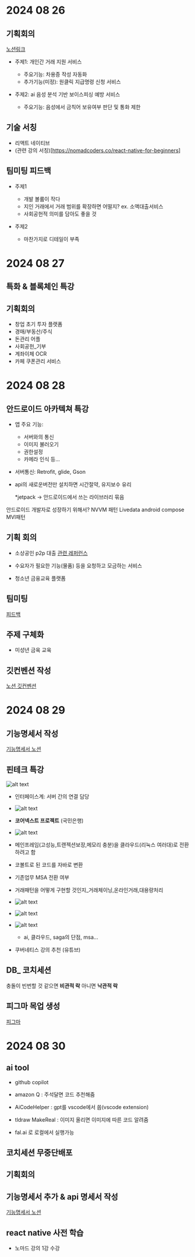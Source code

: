 # 2024 08 26

## 기획회의

[노션링크](https://www.notion.so/240826-2a7ecdb4141d4da8a66380dba0fac903)

- 주제1: 개인간 거래 지원 서비스

  - 주요기능: 차용증 작성 자동화
  - 추가기능(미정): 원클릭 지급명령 신청 서비스

- 주제2: ai 음성 분석 기반 보이스피싱 예방 서비스
  - 주요기능: 음성에서 금칙어 보유여부 판단 및 통화 제한

## 기술 서칭

- 리액트 네이티브
- (관련 강의 서칭)[https://nomadcoders.co/react-native-for-beginners]

## 팀미팅 피드백

- 주제1

  - 개발 볼륨이 작다
  - 지인 거래에서 거래 범위를 확장하면 어떨지? ex. 소액대출서비스
  - 사회공헌적 의미를 담아도 좋을 것

- 주제2
  - 마찬가지로 디테일이 부족

# 2024 08 27

## 특화 & 블록체인 특강

## 기획회의

- 창업 초기 투자 플랫폼
- 경매/부동산/주식
- 돈관리 어플
- 사회공헌\_기부
- 계좌이체 OCR
- 카페 쿠폰관리 서비스

# 2024 08 28

## 안드로이드 아카텍쳐 특강

- 앱 주요 기능:

  - 서버와의 통신
  - 이미지 불러오기
  - 권한설정
  - 카메라 인식 등...

- 서버통신: Retrofit, glide, Gson
- api의 새로운버전만 설치하면 시간절약, 유지보수 유리

  \*jetpack
  -> 안드로이드에서 쓰는 라이브러리 묶음

안드로이드 개발자로 성장하기 위해서?
NVVM 패턴
Livedata
android compose
MVI패턴

## 기획 회의

- 소상공인 p2p 대출
  [관련 레퍼런스](https://blog.naver.com/fundamaster)

- 수요자가 필요한 기능(물품) 등을 요청하고 모금하는 서비스

- 청소년 금융교육 플랫폼

## 팀미팅

[피드백](https://www.notion.so/240828-81b1cb0c297f4294985395c3d605fa56)

## 주제 구체화

- 미성년 금육 교육

## 깃컨벤션 작성

[노션 깃컨벤션](https://www.notion.so/Git-54e4e7ccd2f94680b639a36d12b9c3bd)

# 2024 08 29

## 기능명세서 작성

[기능명세서 노션](https://www.notion.so/20790c51d64c40049d9d3c9abc6ad83d)

## 핀테크 특강

![alt text](image.png)

- 인터페이스계: 서버 간의 연결 담당
- ![alt text](image-1.png)

- **코어넥스트 프로젝트** (국민은행)
- ![alt text](image-2.png)
- 메인프레임(고성능,트랜젝션보장,메모리 충분)을 클라우드(리눅스 여러대)로 전환하려고 함
- 코볼트로 된 코드를 자바로 변환
- 기존업무 MSA 전환 여부

- 거래패턴을 어떻게 구현할 것인지\_거래체이닝,온라인거래,대용량처리
- ![alt text](image-3.png)
- ![alt text](image-4.png)

- ![alt text](image-5.png)

  - ai, 클라우드, saga의 단점, msa...

- 쿠버네티스 강의 추천 (유튜브)

## DB\_ 코치세션

충돌이 빈번할 것 같으면 **비관적 락**
아니면 **낙관적 락**

## 피그마 목업 생성

[피그마](https://www.figma.com/design/shQgjHzjC9fsU7m0XLuqXq/A108-Mock-up?node-id=0-1&node-type=CANVAS&t=ErwrZ5C23ZEEXnxC-0)

# 2024 08 30

## ai tool

- github copilot
- amazon Q
  : 주석달면 코드 추천해줌

- AiCodeHelper
  : gpt를 vscode에서 씀(vscode extension)

- tldraw MakeReal
  : 이미지 올리면 이미지에 따른 코드 알려줌

- fal.ai 로 로컬에서 실행가능

## 코치세션 무중단배포

## 기획회의 

## 기능명세서 추가 & api 명세서 작성
  [기능명세서 노션](https://www.notion.so/20790c51d64c40049d9d3c9abc6ad83d)
## react native 사전 학습
 - 노마드 강의 1강 수강 

